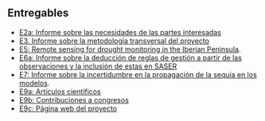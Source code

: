 ## Entregables

<!--- 
E1: Informe sobre las actividades de internacionalización del proyecto. 
E3. Informe sobre la metodología transversal del proyecto.
E4b: Producto SAFRAN extendido temporalmente (de uso público)
E6b: Simulaciones SASER.
E8a: Simulaciones con asimilación
E8b: Informe final del proyecto.
E9d: Informe sobre la jornada abierta del proyecto.
--->

- [E2a: Informe sobre las necesidades de las partes interesadas](http://www.obsebre.es/images/oeb/pdfs/es/Investigacion/HUMID_E2a_Informe_necesidades_partes_interesadas.pdf)
- [E3. Informe sobre la metodología transversal del proyecto](./entregables/HUMID_E3.pdf)
- [E5: Remote sensing for drought monitoring in the Iberian Peninsula](./entregables/HUMID_E5.pdf).
- [E6a: Informe sobre la deducción de reglas de gestión a partir de las observaciones y la inclusión de estas en SASER](./entregables/HUMID_E6a.pdf)
- [E7: Informe sobre la incertidumbre en la propagación de la sequía en los modelos](./entregables/HUMID_E7.pdf).
- [E9a: Artículos científicos](./entregables/HUMID_E9a.md)
- [E9b: Contribuciones a congresos](./entregables/HUMID_E9b.md)
- [E9c: Página web del proyecto](./README.md)

